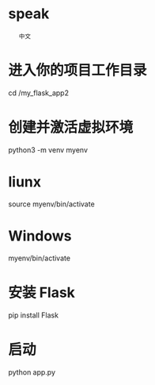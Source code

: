 # speak
       中文
# 进入你的项目工作目录
cd /my_flask_app2  
# 创建并激活虚拟环境
python3 -m venv myenv
# liunx
source myenv/bin/activate
# Windows
myenv/bin/activate
# 安装 Flask
pip install Flask
# 启动
python app.py
